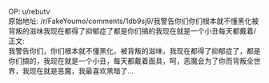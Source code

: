 
OP: u/rebutv  
原始地址: /r/FakeYoumo/comments/1db9sj9/我警告你们你们根本就不懂黑化被背叛的滋味我现在都得了抑郁症了都是你们搞的我现在就是一个小丑每天都戴着/  
正文:  
我警告你们，你们根本就不懂黑化，被背叛的滋味，我现在都得了抑郁症了，都是你们搞的，我现在就是一个小丑，每天都戴着面具，呵，恶魔会为了你而背叛全世界，我现在就是恶魔，我最喜欢黑暗了...  


